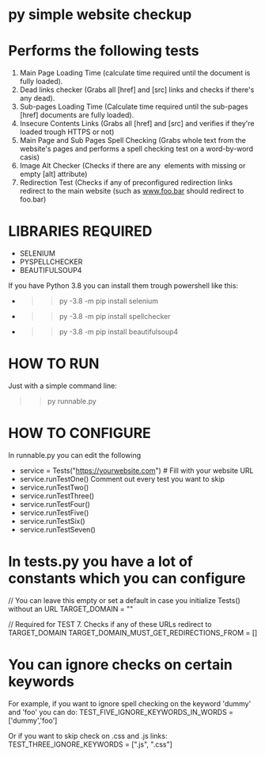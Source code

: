 # py simple website checkup
# Performs the following tests
 1) Main Page Loading Time (calculate time required until the document is fully loaded).
 2) Dead links checker (Grabs all [href] and [src] links and checks if there's any dead).
 3) Sub-pages Loading Time (Calculate time required until the sub-pages [href] documents are fully loaded).
 4) Insecure Contents Links (Grabs all [href] and [src] and verifies if they're loaded trough HTTPS or not)
 5) Main Page and Sub Pages Spell Checking (Grabs whole text from the website's pages and performs a spell checking test on a word-by-word casis)
 6) Image Alt Checker (Checks if there are any <img> elements with missing or empty [alt] attribute)
 7) Redirection Test (Checks if any of preconfigured redirection links redirect to the main website (such as www.foo.bar should redirect to foo.bar)
 
# LIBRARIES REQUIRED

- SELENIUM
- PYSPELLCHECKER
- BEAUTIFULSOUP4

If you have Python 3.8 you can install them trough powershell like this:

- >> py -3.8 -m pip install selenium
- >> py -3.8 -m pip install spellchecker
- >> py -3.8 -m pip install beautifulsoup4


# HOW TO RUN

Just with a simple command line:

>> py runnable.py

# HOW TO CONFIGURE

In runnable.py you can edit the following

- service = Tests("https://yourwebsite.com") # Fill with your website URL
- service.runTestOne() Comment out every test you want to skip
- service.runTestTwo()
- service.runTestThree()
- service.runTestFour()
- service.runTestFive()
- service.runTestSix()
- service.runTestSeven()

# In tests.py you have a lot of constants which you can configure

// You can leave this empty or set a default in case you initialize Tests() without an URL
TARGET_DOMAIN = "" 

// Required for TEST 7. Checks if any of these URLs redirect to TARGET_DOMAIN
TARGET_DOMAIN_MUST_GET_REDIRECTIONS_FROM = []

# You can ignore checks on certain keywords

For example, if you want to ignore spell checking on the keyword 'dummy' and 'foo' you can do:
TEST_FIVE_IGNORE_KEYWORDS_IN_WORDS = ['dummy','foo']

Or if you want to skip check on .css and .js links:
TEST_THREE_IGNORE_KEYWORDS = [".js", ".css"]

